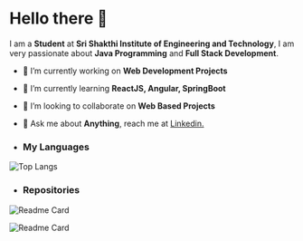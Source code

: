 # Hello there 👋

I am a **Student** at **Sri Shakthi Institute of Engineering and Technology**, I am very passionate about **Java Programming** and **Full Stack Development**.

- 🔭 I’m currently working on **Web Development Projects**
- 🌱 I’m currently learning **ReactJS, Angular, SpringBoot**
- 👯 I’m looking to collaborate on **Web Based Projects**
- 💬 Ask me about **Anything**, reach me at [Linkedin.](https://www.linkedin.com/in/mugilpandianv/)

- ### My Languages

![Top Langs](https://github-readme-stats.vercel.app/api/top-langs/?username=MugilPandian&theme=radical&hide_border=true&border_radius=15&show_icons=true)

- ### Repositories

![Readme Card](https://github-readme-stats.vercel.app/api/pin/?username=MugilPandian&repo=Java_Programs&theme=radical&hide_border=true&border_radius=15&show_icons=true)

![Readme Card](https://github-readme-stats.vercel.app/api/pin/?username=MugilPandian&repo=FullStackProject&theme=radical&hide_border=true&border_radius=15&show_icons=true)
